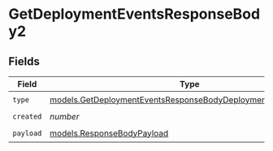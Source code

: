# GetDeploymentEventsResponseBody2


## Fields

| Field                                                                                                                                | Type                                                                                                                                 | Required                                                                                                                             | Description                                                                                                                          |
| ------------------------------------------------------------------------------------------------------------------------------------ | ------------------------------------------------------------------------------------------------------------------------------------ | ------------------------------------------------------------------------------------------------------------------------------------ | ------------------------------------------------------------------------------------------------------------------------------------ |
| `type`                                                                                                                               | [models.GetDeploymentEventsResponseBodyDeploymentsResponseType](../models/getdeploymenteventsresponsebodydeploymentsresponsetype.md) | :heavy_check_mark:                                                                                                                   | N/A                                                                                                                                  |
| `created`                                                                                                                            | *number*                                                                                                                             | :heavy_check_mark:                                                                                                                   | N/A                                                                                                                                  |
| `payload`                                                                                                                            | [models.ResponseBodyPayload](../models/responsebodypayload.md)                                                                       | :heavy_check_mark:                                                                                                                   | N/A                                                                                                                                  |